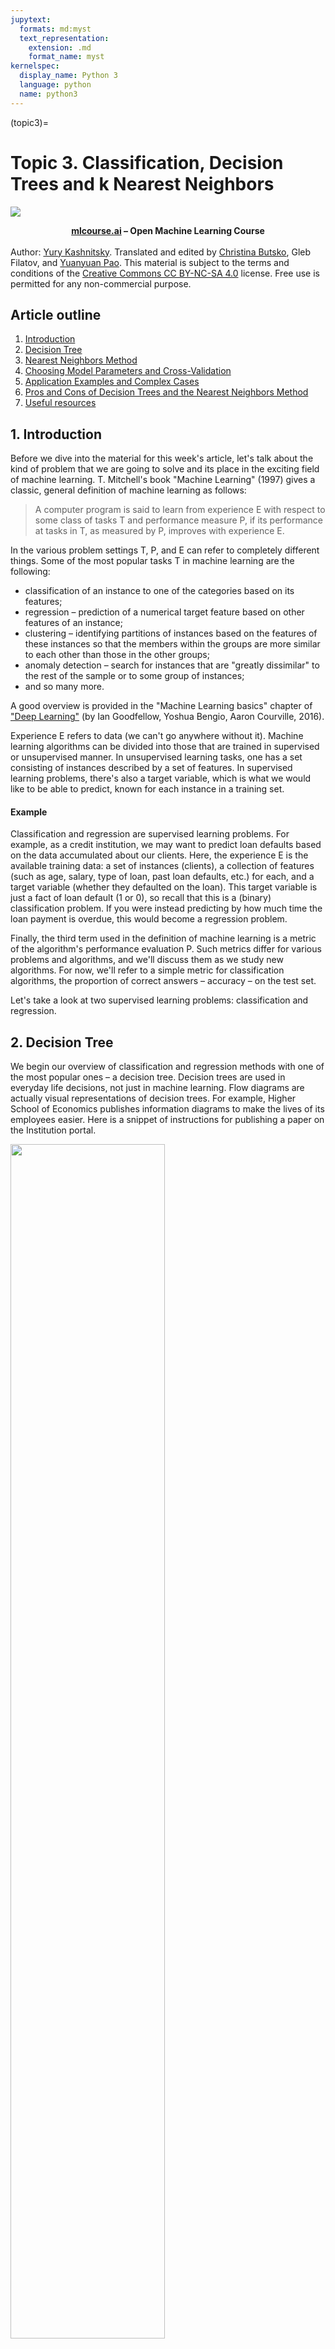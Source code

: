 ```yaml
---
jupytext:
  formats: md:myst
  text_representation:
    extension: .md
    format_name: myst
kernelspec:
  display_name: Python 3
  language: python
  name: python3
---
```


(topic3)=

# Topic 3. Classification, Decision Trees and k Nearest Neighbors


<img src="https://habrastorage.org/webt/ia/m9/zk/iam9zkyzqebnf_okxipihkgjwnw.jpeg" />
    
**<center>[mlcourse.ai](https://mlcourse.ai) – Open Machine Learning Course** </center><br>
Author: [Yury Kashnitsky](https://yorko.github.io). Translated and edited by [Christina Butsko](https://www.linkedin.com/in/christinabutsko/), Gleb Filatov, and [Yuanyuan Pao](https://www.linkedin.com/in/yuanyuanpao/). This material is subject to the terms and conditions of the [Creative Commons CC BY-NC-SA 4.0](https://creativecommons.org/licenses/by-nc-sa/4.0/) license. Free use is permitted for any non-commercial purpose.

## Article outline

1. [Introduction](#1.-Introduction)
2. [Decision Tree](#2.-Decision-Tree)
3. [Nearest Neighbors Method](#3.-Nearest-Neighbors-Method)
4. [Choosing Model Parameters and Cross-Validation](#4.-Choosing-Model-Parameters-and-Cross\-Validation)
5. [Application Examples and Complex Cases](#5.-Application-Examples-and-Complex-Cases)
6. [Pros and Cons of Decision Trees and the Nearest Neighbors Method](#6.-Pros-and-Cons-of-Decision-Trees-and-the-Nearest-Neighbors-Method)
7. [Useful resources](#8.-Useful-resources)

## 1. Introduction

Before we dive into the material for this week's article, let's talk about the kind of problem that we are going to solve and its place in the exciting field of machine learning. T. Mitchell's book "Machine Learning" (1997) gives a classic, general definition of machine learning as follows: 

> A computer program is said to learn from experience E with respect to some class of tasks T and performance measure P, if its performance at tasks in T, as measured by P, improves with experience E.

In the various problem settings T, P, and E can refer to completely different things. Some of the most popular tasks T in machine learning are the following:

- classification of an instance to one of the categories based on its features;
- regression – prediction of a numerical target feature based on other features of an instance;
- clustering – identifying partitions of instances based on the features of these instances so that the members within the groups are more similar to each other than those in the other groups;
- anomaly detection – search for instances that are "greatly dissimilar" to the rest of the sample or to some group of instances;
- and so many more.

A good overview is provided in the "Machine Learning basics" chapter of ["Deep Learning"](http://www.deeplearningbook.org) (by Ian Goodfellow, Yoshua Bengio, Aaron Courville, 2016).

Experience E  refers to data (we can't go anywhere without it). Machine learning algorithms can be divided into those that are trained in supervised or unsupervised manner. In unsupervised learning tasks, one has a set consisting of instances described by a set of features. In supervised learning problems, there's also a target variable, which is what we would like to be able to predict, known for each instance in a training set. 

#### Example
Classification and regression are supervised learning problems. For example, as a credit institution, we may want to predict loan defaults based on the data accumulated about our clients. Here, the experience E is the available training data: a set of instances (clients), a collection of features (such as age, salary, type of loan, past loan defaults, etc.) for each, and a target variable (whether they defaulted on the loan). This target variable is just a fact of loan default (1 or 0), so recall that this is a (binary) classification problem. If you were instead predicting by how much time the loan payment is overdue, this would become a regression problem.
 
Finally, the third term used in the definition of machine learning is a metric of the algorithm's performance evaluation P. Such metrics differ for various problems and algorithms, and we'll discuss them as we study new algorithms. For now, we'll refer to a simple metric for classification algorithms, the proportion of correct answers – accuracy – on the test set.
 
Let's take a look at two supervised learning problems: classification and regression.


## 2. Decision Tree 
We begin our overview of classification and regression methods with one of the most popular ones – a decision tree. Decision trees are used in everyday life decisions, not just in machine learning. Flow diagrams are actually visual representations of decision trees. For example, Higher School of Economics publishes information diagrams to make the lives of its employees easier. Here is a snippet of instructions for publishing a paper on the Institution portal.

<img align='center' src='../../_static/img/topic3_hse_instruction.png' width=70%><br>

In terms of machine learning, one can see it as a simple classifier that determines the appropriate form of publication (book, article, chapter of the book, preprint, publication in the "Higher School of Economics and the Media") based on the content (book, pamphlet, paper), type of journal, original publication type (scientific journal, proceedings), etc.
 
A decision tree is often a generalization of the experts' experience, a means of sharing knowledge of a particular process. For example, before the introduction of scalable machine learning algorithms, the credit scoring task in the banking sector was solved by experts. The decision to grant a loan was made on the basis of some intuitively (or empirically) derived rules that could be represented as a decision tree.

<img src="../../_static/img/credit_scoring_toy_tree_english.png" align='center'><br>

In our next case, we solve a binary classification problem (approve/deny a loan) based on the "Age", "Home-ownership", "Income", and "Education" features.
 
The decision tree as a machine learning algorithm is essentially the same thing as the diagram shown above; we incorporate a stream of logical rules of the form "feature $a$ value is less than $x$ and feature $b$ value is less than $y$ ... => Category 1" into a tree-like data structure. The advantage of this algorithm is that they are easily interpretable. For example, using the above scheme, the bank can explain to the client why they were denied for a loan: e.g the client does not own a house and her income is less than 5,000.

As we'll see later, many other models, although more accurate, do not have this property and can be regarded as more of a "black box" approach, where it is harder to interpret how the input data was transformed into the output. Due to this "understandability" and similarity to human decision-making (you can easily explain your model to your boss), decision trees have gained immense popularity. C4.5, a representative of this group of classification methods, is even the first in the list of 10 best data mining algorithms ("Top 10 Algorithms in Data Mining", Knowledge and Information Systems, 2008. [ResearchGate](https://www.researchgate.net/publication/29467751_Top_10_algorithms_in_data_mining)).

### How to Build a Decision Tree

Earlier, we saw that the decision to grant a loan is made based on age, assets, income, and other variables. But what variable to look at first? Let's discuss a simple example where all the variables are binary.
 
Recall the game of "20 Questions", which is often referenced when introducing decision trees. You've probably played this game -- one person thinks of a celebrity while the other tries to guess by asking only "Yes" or "No" questions. What question will the guesser ask first? Of course, they will ask the one that narrows down the number of the remaining options the most. Asking "Is it Angelina Jolie?" would, in the case of a negative response, leave all but one celebrity in the realm of possibility. In contrast, asking "Is the celebrity a woman?" would reduce the possibilities to roughly half. That is to say, the "gender" feature separates the celebrity dataset much better than other features like "Angelina Jolie", "Spanish", or "loves football." This reasoning corresponds to the concept of information gain based on entropy.

#### Entropy
Shannon's entropy is defined for a system with N possible states as follows:

$$\Large S = -\sum_{i=1}^{N}p_i \log_2{p_i},$$

where $p_i$ is the probability of finding the system in the $i$-th state. This is a very important concept used in physics, information theory, and other areas. Entropy can be described as the degree of chaos in the system. The higher the entropy, the less ordered the system and vice versa. This will help us formalize "effective data splitting", which we alluded to in the context of "20 Questions".

#### Toy Example
To illustrate how entropy can help us identify good features for building a decision tree, let's look at a toy example. We will predict the color of the ball based on its position.

<img align='center' src='../../_static/img/decision_tree3.png'><br>

There are 9 blue balls and 11 yellow balls. If we randomly pull out a ball, then it will be blue with probability $p_1=\frac{9}{20}$ and yellow with probability $p_2=\frac{11}{20}$, which gives us an entropy $S_0 = -\frac{9}{20}\log_2{\frac{9}{20}}-\frac{11}{20}\log_2{\frac{11}{20}} \approx 1$. This value by itself may not tell us much, but let's see how the value changes if we were to break the balls into two groups: with the position less than or equal to 12 and greater than 12.

<img align='center' src='../../_static/img/topic3_entropy_balls2.png'><br>


The left group has 13 balls, 8 blue and 5 yellow. The entropy of this group is $S_1 = -\frac{5}{13}\log_2{\frac{5}{13}}-\frac{8}{13}\log_2{\frac{8}{13}} \approx 0.96$. The right group has 7 balls, 1 blue and 6 yellow. The entropy of the right group is $S_2 = -\frac{1}{7}\log_2{\frac{1}{7}}-\frac{6}{7}\log_2{\frac{6}{7}} \approx 0.6$. As you can see, entropy has decreased in both groups, more so in the right group. Since entropy is, in fact, the degree of chaos (or uncertainty) in the system, the reduction in entropy is called information gain. Formally, the information gain (IG) for a split based on the variable $Q$ (in this example it's a variable "$x \leq 12$") is defined as

$$\Large IG(Q) = S_O - \sum_{i=1}^{q}\frac{N_i}{N}S_i,$$

where $q$ is the number of groups after the split, $N_i$ is number of objects from the sample in which variable $Q$ is equal to the $i$-th value. In our example, our split yielded two groups ($q = 2$), one with 13 elements ($N_1 = 13$), the other with 7 ($N_2 = 7$). Therefore, we can compute the information gain as

$$ \Large IG(x \leq 12) = S_0 - \frac{13}{20}S_1 - \frac{7}{20}S_2 \approx 0.16.$$

It turns out that dividing the balls into two groups by splitting on "coordinate is less than or equal to 12" gave us a more ordered system. Let's continue to divide them into groups until the balls in each group are all of the same color.

<img align='center' src='../../_static/img/topic3_credit_scoring_entropy.png'><br>

For the right group, we can easily see that we only need one extra partition using "coordinate less than or equal to 18". But, for the left group, we need three more. Note that the entropy of a group where all of the balls are the same color is equal to 0 ($\log_2{1} = 0$).

We have successfully constructed a decision tree that predicts ball color based on its position. This decision tree may not work well if we add any balls because it has perfectly fit to the training set (initial 20 balls). If we wanted to do well in that case, a tree with fewer "questions" or splits would be more accurate, even if it does not perfectly fit the training set. We will discuss the problem of overfitting later. 

### Tree-building Algorithm

We can make sure that the tree built in the previous example is optimal: it took only 5 "questions" (conditioned on the variable $x$) to perfectly fit a decision tree to the training set. Under other split conditions, the resulting tree would be deeper, i.e. take more "questions" to reach an answer.
 
At the heart of the popular algorithms for decision tree construction, such as ID3 or C4.5, lies the principle of greedy maximization of information gain: at each step, the algorithm chooses the variable that gives the greatest information gain upon splitting. Then the procedure is repeated recursively until the entropy is zero (or some small value to account for overfitting). Different algorithms use different heuristics for "early stopping" or "cut-off" to avoid constructing an overfitted tree. 

```{code-cell} ipython3
def build(L):
    create node t
    if the stopping criterion is True:
        assign a predictive model to t
    else:
        Find the best binary split L = L_left + L_right
        t.left = build(L_left)
        t.right = build(L_right)
    return t     
```

### Other Quality Criteria for Splits in Classification Problems

We discussed how entropy allows us to formalize partitions in a tree. But this is only one heuristic; there exists others:

- Gini uncertainty (Gini impurity): $G = 1 - \sum\limits_k (p_k)^2$. Maximizing this criterion can be interpreted as the maximization of the number of pairs of objects of the same class that are in the same subtree (not to be confused with the Gini index).
- Misclassification error:  $E = 1 - \max\limits_k p_k$

In practice, misclassification error is almost never used, and Gini uncertainty and information gain work similarly.
 
For binary classification, entropy and Gini uncertainty take the following form:

$ S = -p_+ \log_2{p_+} -p_- \log_2{p_-} = -p_+ \log_2{p_+} -(1 - p_{+}) \log_2{(1 - p_{+})};$

$ G = 1 - p_+^2 - p_-^2 = 1 - p_+^2 - (1 - p_+)^2 = 2p_+(1-p_+).$

where ($p_+$ is the probability of an object having a label +).

If we plot these two functions against the argument $p_+$, we will see that the entropy plot is very close to the plot of Gini uncertainty, doubled. Therefore, in practice, these two criteria are almost identical.


```{code-cell} ipython3
# we don't like warnings
# you can comment the following 2 lines if you'd like to
import warnings

warnings.filterwarnings("ignore")
import numpy as np
import pandas as pd
import seaborn as sns

sns.set()
from matplotlib import pyplot as plt

%config InlineBackend.figure_format = 'retina'
```


```{code-cell} ipython3
plt.figure(figsize=(6, 4))
xx = np.linspace(0, 1, 50)
plt.plot(xx, [2 * x * (1 - x) for x in xx], label="gini")
plt.plot(xx, [4 * x * (1 - x) for x in xx], label="2*gini")
plt.plot(xx, [-x * np.log2(x) - (1 - x) * np.log2(1 - x) for x in xx], label="entropy")
plt.plot(xx, [1 - max(x, 1 - x) for x in xx], label="missclass")
plt.plot(xx, [2 - 2 * max(x, 1 - x) for x in xx], label="2*missclass")
plt.xlabel("p+")
plt.ylabel("criterion")
plt.title("Criteria of quality as a function of p+ (binary classification)")
plt.legend();
```

#### Example
Let's consider fitting a decision tree to some synthetic data. We will generate samples from two classes, both normal distributions but with different means.


```{code-cell} ipython3
# first class
np.random.seed(17)
train_data = np.random.normal(size=(100, 2))
train_labels = np.zeros(100)

# adding second class
train_data = np.r_[train_data, np.random.normal(size=(100, 2), loc=2)]
train_labels = np.r_[train_labels, np.ones(100)]
```

Let's plot the data. Informally, the classification problem in this case is to build some "good" boundary separating the two classes (the red dots from the yellow). Machine learning for this case boils down to choosing a good separating border. A straight line will be too simple while some complex curve snaking by each red dot will be too complex and will lead us to making mistakes on new samples. Intuitively, some smooth boundary, or at least a straight line or a hyperplane, would work well on new data.


```{code-cell} ipython3
plt.figure(figsize=(10, 8))
plt.scatter(
    train_data[:, 0],
    train_data[:, 1],
    c=train_labels,
    s=100,
    cmap="autumn",
    edgecolors="black",
    linewidth=1.5,
)
plt.plot(range(-2, 5), range(4, -3, -1));
```

Let's try to separate these two classes by training an `Sklearn` decision tree. We will use `max_depth` parameter that limits the depth of the tree. Let's visualize the resulting separating boundary.


```{code-cell} ipython3
from sklearn.tree import DecisionTreeClassifier


# Let’s write an auxiliary function that will return grid for further visualization.
def get_grid(data):
    x_min, x_max = data[:, 0].min() - 1, data[:, 0].max() + 1
    y_min, y_max = data[:, 1].min() - 1, data[:, 1].max() + 1
    return np.meshgrid(np.arange(x_min, x_max, 0.01), np.arange(y_min, y_max, 0.01))


clf_tree = DecisionTreeClassifier(criterion="entropy", max_depth=3, random_state=17)

# training the tree
clf_tree.fit(train_data, train_labels)

# some code to depict separating surface
xx, yy = get_grid(train_data)
predicted = clf_tree.predict(np.c_[xx.ravel(), yy.ravel()]).reshape(xx.shape)
plt.pcolormesh(xx, yy, predicted, cmap="autumn")
plt.scatter(
    train_data[:, 0],
    train_data[:, 1],
    c=train_labels,
    s=100,
    cmap="autumn",
    edgecolors="black",
    linewidth=1.5,
);
```

And how does the tree itself look? We see that the tree "cuts" the space into 8 rectangles, i.e. the tree has 8 leaves. Within each rectangle, the tree will make the prediction according to the majority label of the objects inside it.


```{code-cell} ipython3
import pydotplus  # pip install pydotplus
from sklearn.tree import export_graphviz


def tree_graph_to_png(tree, feature_names, png_file_to_save):
    tree_str = export_graphviz(
        tree, feature_names=feature_names, filled=True, out_file=None
    )
    graph = pydotplus.graph_from_dot_data(tree_str)
    graph.write_png(png_file_to_save)
```


```{code-cell} ipython3
tree_graph_to_png(
    tree=clf_tree,
    feature_names=["x1", "x2"],
    png_file_to_save="topic3_decision_tree1.png",
)
```

<img src='../../_static/img/topic3_decision_tree1.png'>

#### How can we "read" such a tree?
 
In the beginning, there were 200 samples (instances), 100 of each class. The entropy of the initial state was maximal, $S=1$. Then, the first partition of the samples into 2 groups was made by comparing the value of $x_2$ with $1.211$ (find this part of the border in the picture above). With that, the entropy of both left and right groups decreased. The process continues up to depth 3. In this visualization, the more samples of the first class, the darker the orange color of the vertex; the more samples of the second class, the darker the blue. At the beginning, the number of samples from two classes is equal, so the root node of the tree is white.

### How a Decision Tree Works with Numerical Features

Suppose we have a numeric feature "Age" that has a lot of unique values. A decision tree will look for the best (according to some criterion of information gain) split by checking binary attributes such as "Age <17", "Age < 22.87", and so on. But what if the age range is large? Or what if another quantitative variable, "salary", can also be "cut" in many ways? There will be too many binary attributes to select from at each step during tree construction. To resolve this problem, heuristics are usually used to limit the number of thresholds to which we compare the quantitative variable.
 
Let's consider an example. Suppose we have the following dataset:


```{code-cell} ipython3
data = pd.DataFrame(
    {
        "Age": [17, 64, 18, 20, 38, 49, 55, 25, 29, 31, 33],
        "Loan Default": [1, 0, 1, 0, 1, 0, 0, 1, 1, 0, 1],
    }
)
data
```

Let's sort it by age in ascending order.


```{code-cell} ipython3
data.sort_values("Age")
```


```{code-cell} ipython3
age_tree = DecisionTreeClassifier(random_state=17)
age_tree.fit(data["Age"].values.reshape(-1, 1), data["Loan Default"].values)

tree_graph_to_png(
    age_tree,
    feature_names=["Age"],
    png_file_to_save="topic3_decision_tree2.png",
)
```

<img src='../../_static/img/topic3_decision_tree2.png' width=30%>

We see that the tree used the following 5 values to evaluate by age: 43.5, 19, 22.5, 30, and 32 years. If you look closely, these are exactly the mean values between the ages at which the target class "switches" from 1 to 0 or 0 to 1. To illustrate further, 43.5 is the average of 38 and 49 years; a 38-year-old customer failed to return the loan whereas the 49-year-old did. The tree looks for the values at which the target class switches its value as a threshold for "cutting" a quantitative variable.
 
Given this information, why do you think it makes no sense here to consider a feature like "Age <17.5"?

Let's consider a more complex example by adding the "Salary" variable (in the thousands of dollars per year).


```{code-cell} ipython3
data2 = pd.DataFrame(
    {
        "Age": [17, 64, 18, 20, 38, 49, 55, 25, 29, 31, 33],
        "Salary": [25, 80, 22, 36, 37, 59, 74, 70, 33, 102, 88],
        "Loan Default": [1, 0, 1, 0, 1, 0, 0, 1, 1, 0, 1],
    }
)
data2
```


If we sort by age, the target class ( "loan default") switches (from 1 to 0 or vice versa) 5 times. And if we sort by salary, it switches 7 times. How will the tree choose features now? Let's see.



```{code-cell} ipython3
data2.sort_values("Age")
```


```{code-cell} ipython3
age_sal_tree = DecisionTreeClassifier(random_state=17)
age_sal_tree.fit(data2[["Age", "Salary"]].values, data2["Loan Default"].values);
```


```{code-cell} ipython3
tree_graph_to_png(
    tree=age_sal_tree,
    feature_names=["Age", "Salary"],
    png_file_to_save="topic3_decision_tree3.png",
)
```

<img src='../../_static/img/topic3_decision_tree3.png' width=30%>

We see that the tree partitioned by both salary and age. Moreover, the thresholds for feature comparisons are 43.5 and 22.5 years of age and 95k and 30.5k per year. Again, we see that 95 is the average between 88 and 102; the individual with a salary of 88k proved to be "bad" while the one with 102k was "good". The same goes for 30.5k. That is, only a few values for comparisons by age and salary were searched. Why did the tree choose these features? Because they gave better partitioning (according to Gini uncertainty). 

**Conclusion**: the simplest heuristics for handling numeric features in a decision tree is to sort its values in ascending order and check only those thresholds where the value of the target variable changes.

Furthermore, when there are a lot of numeric features in a dataset, each with a lot of unique values, only the top-N of the thresholds described above are selected, i.e. only use the top-N that give maximum gain. The process is to construct a tree of depth 1, compute the entropy (or Gini uncertainty), and select the best thresholds for comparison.

To illustrate, if we split by "Salary $\leq$ 34.5", the left subgroup will have an entropy of 0 (all clients are "bad"), and the right one will have an entropy of 0.954 (3 "bad" and 5 "good", you can check this yourself as it will be part of the assignment). The information gain is roughly 0.3.
If we split by "Salary $\leq$ 95", the left subgroup will have the entropy of 0.97 (6 "bad" and 4 "good"), and the right one will have the entropy of 0 (a group containing only one object). The information gain is about 0.11.
If we calculate information gain for each partition in that manner, we can select the thresholds for comparison of each numeric feature before the construction of a large tree (using all features).

More examples of numeric feature discretization can be found in posts like ["A Simple Guide to Entropy-Based Discretization"](http://kevinmeurer.com/a-simple-guide-to-entropy-based-discretization/) or ["Discretizing a continuous variable using Entropy"](http://clear-lines.com/blog/post/Discretizing-a-continuous-variable-using-Entropy.aspx). One of the most prominent scientific papers on this subject is "On the handling of continuous-valued attributes in decision tree generation" (UM Fayyad. KB Irani, "Machine Learning", 1992).

### Crucial Tree Parameters

Technically, you can build a decision tree until each leaf has exactly one instance, but this is not common in practice when building a single tree because it will be *overfitted*, or too tuned to the training set, and will not predict labels for new data well. At the bottom of the tree, at some great depth, there will be partitions on less important features (e.g. whether a client came from Leeds or New York). We can exaggerate this story further and find that all four clients who came to the bank for a loan in green trousers did not return the loan. Even if that were true in training, we do not want our classification model to generate such specific rules.
 
There are two exceptions where the trees are built to the maximum depth:
- Random Forest (a group of trees) averages the responses from individual trees that are built to the maximum depth (we will talk later on why you should do this)
- *Pruning* trees. In this approach, the tree is first constructed to the maximum depth. Then, from the bottom up, some nodes of the tree are removed by comparing the quality of the tree with and without that partition (comparison is performed using *cross-validation*, more on this below).

The picture below is an example of a dividing border built in an overfitted tree. 


<img align='center' src='https://habrastorage.org/files/f9f/3b5/133/f9f3b5133bae460ba96ab7e546155b1d.png'><br>

The most common ways to deal with overfitting in decision trees are as follows:
- artificial limitation of the depth or a minimum number of samples in the leaves: the construction of a tree just stops at some point;
- pruning the tree.

### Class DecisionTreeClassifier in Scikit-learn
The main parameters of the [`sklearn.tree.DecisionTreeClassifier`](http://scikit-learn.org/stable/modules/generated/sklearn.tree.DecisionTreeClassifier.html) class are:

- `max_depth` – the maximum depth of the tree;
- `max_features` - the maximum number of features with which to search for the best partition (this is necessary with a large number of features because it would be "expensive" to search for partitions for *all* features);
- `min_samples_leaf` – the minimum number of samples in a leaf. This parameter prevents creating trees where any leaf would have only a few members.

The parameters of the tree need to be set depending on input data, and it is usually done by means of *cross-validation*, more on this below.

### Decision Tree in a Regression Problem

When predicting a numeric variable, the idea of a tree construction remains the same, but the quality criteria changes: 

- Variance: 

$$\Large D = \frac{1}{\ell} \sum\limits_{i =1}^{\ell} (y_i - \frac{1}{\ell} \sum\limits_{j=1}^{\ell} y_j)^2, $$

where $\ell$ is the number of samples in a leaf, $y_i$ is the value of the target variable. Simply put, by minimizing the variance, we look for features that divide the training set in such a way that the values of the target feature in each leaf are roughly equal.

#### Example
Let's generate some data distributed by the function $f(x) = e^{-x ^ 2} + 1.5 * e^{-(x - 2) ^ 2}$ with some noise. Then we will train a tree with this data and predictions that the tree makes.


```{code-cell} ipython3
n_train = 150
n_test = 1000
noise = 0.1


def f(x):
    x = x.ravel()
    return np.exp(-(x ** 2)) + 1.5 * np.exp(-((x - 2) ** 2))


def generate(n_samples, noise):
    X = np.random.rand(n_samples) * 10 - 5
    X = np.sort(X).ravel()
    y = (
        np.exp(-(X ** 2))
        + 1.5 * np.exp(-((X - 2) ** 2))
        + np.random.normal(0.0, noise, n_samples)
    )
    X = X.reshape((n_samples, 1))
    return X, y


X_train, y_train = generate(n_samples=n_train, noise=noise)
X_test, y_test = generate(n_samples=n_test, noise=noise)

from sklearn.tree import DecisionTreeRegressor

reg_tree = DecisionTreeRegressor(max_depth=5, random_state=17)

reg_tree.fit(X_train, y_train)
reg_tree_pred = reg_tree.predict(X_test)

plt.figure(figsize=(10, 6))
plt.plot(X_test, f(X_test), "b")
plt.scatter(X_train, y_train, c="b", s=20)
plt.plot(X_test, reg_tree_pred, "g", lw=2)
plt.xlim([-5, 5])
plt.title(
    "Decision tree regressor, MSE = %.2f"
    % (np.sum((y_test - reg_tree_pred) ** 2) / n_test)
)
plt.show()
```

We see that the decision tree approximates the data with a piecewise constant function.

## 3. Nearest Neighbors Method

*The nearest neighbors method* (k-Nearest Neighbors, or k-NN) is another very popular classification method that is also sometimes used in regression problems. This, like decision trees, is one of the most comprehensible approaches to classification. The underlying intuition is that you look like your neighbors. More formally, the method follows the compactness hypothesis: if the distance between the examples is measured well enough, then similar examples are much more likely to belong to the same class.

According to the nearest neighbors method, the green ball would be classified as "blue" rather than "red".

<img src='../../_static/img/kNN.png' align='center'><br>
For another example, if you do not know how to tag a Bluetooth-headset on an online listing, you can find 5 similar headsets, and, if 4 of them are tagged as "accessories" and only 1 as "Technology", then you will also  label it under "accessories".
 
To classify each sample from the test set, one needs to perform the following operations in order:
1. Calculate the distance to each of the samples in the training set.
2. Select $k$ samples from the training set with the minimal distance to them.
3. The class of the test sample will be the most frequent class among those $k$ nearest neighbors.

The method adapts quite easily for the regression problem: on step 3, it returns not the class, but the number – a mean (or median) of the target variable among neighbors.
 
A notable feature of this approach is its laziness – calculations are only done during the prediction phase, when a test sample needs to be classified. No model is constructed from the training examples beforehand. In contrast, recall that for decision trees in the first half of this article the tree is constructed based on the training set, and the classification of test cases occurs relatively quickly by traversing through the tree.
 
Nearest neighbors is a well-studied approach. There exist many important theorems claiming that, on "endless" datasets, it is the optimal method of classification. The authors of the classic book "The Elements of Statistical Learning" consider k-NN to be a theoretically ideal algorithm which usage is only limited by computation power and the [curse of dimensionality](https://en.wikipedia.org/wiki/Curse_of_dimensionality). 
### Nearest Neighbors Method in Real Applications
- k-NN can serve as a good starting point (baseline) in some cases;
- In Kaggle competitions, k-NN is often used for the construction of meta-features (i.e. k-NN predictions as input to other models) or for stacking/blending;
- The nearest neighbors method extends to other tasks like recommendation systems. The initial decision could be a recommendation of a product (or service) that is popular among the *closest neighbors* of the person for whom we want to make a recommendation;
- In practice, on large datasets, approximate methods of search are often used for nearest neighbors. There is a number of open source libraries that implement such algorithms; check out Spotify's library [Annoy](https://github.com/spotify/annoy).

The quality of classification/regression with k-NN depends on several parameters:

- The number of neighbors $k$.
- The distance measure between samples (common ones include Hamming, Euclidean, cosine, and Minkowski distances). Note that most of these metrics require data to be scaled. Simply speaking, we do not want the "salary" feature, which is on the order of thousands, to affect the distance more than "age", which is generally less than 100. 
- Weights of neighbors (each neighbor may contribute different weights; for example, the further the sample, the lower the weight).

### Class `KNeighborsClassifier` in Scikit-learn
The main parameters of the class `sklearn.neighbors.KNeighborsClassifier` are:
- weights: `uniform` (all weights are equal), `distance` (the weight is inversely proportional to the distance from the test sample), or any other user-defined function;
- algorithm (optional): `brute`, `ball_tree `, `KD_tree`, or `auto`. In the first case, the nearest neighbors for each test case are computed by a grid search over the training set. In the second and third cases, the distances between the examples are stored in a tree to accelerate finding nearest neighbors. If you set this parameter to `auto`, the right way to find the neighbors will be automatically chosen based on the training set.
- leaf_size (optional): threshold for switching to grid search if the algorithm for finding neighbors is BallTree or KDTree;
- metric: `minkowski`, `manhattan `, `euclidean`, `chebyshev`, or other.

## 4. Choosing Model Parameters and Cross-Validation 

The main task of learning algorithms is to be able to *generalize* to unseen data. Since we cannot immediately check the model performance on new, incoming data (because we do not know the true values of the target variable yet), it is necessary to sacrifice a small portion of the data to check the quality of the model on it.


This is often done in one of two ways:
- setting aside a part of the dataset (*held-out/hold-out set*). Thus we reserve a fraction of the training set (typically from 20% to 40%), train the model on the remaining data (60-80% of the original set), and compute performance metrics for the model (e.g accuracy) on the hold-out set.
- *cross-validation*. The most frequent case here is *k-fold cross-validation*.

<img align='center' src='../../_static/img/cross_validation.png'><br>

In k-fold cross-validation, the model is trained $K$ times on different ($K-1$) subsets of the original dataset (in white) and checked on the remaining subset (each time a different one, shown above in orange).
We obtain $K$ model quality assessments that are usually averaged to give an overall average quality of classification/regression.

Cross-validation provides a better assessment of the model quality on new data compared to the hold-out set approach. However, cross-validation is computationally expensive when you have a lot of data.
 
Cross-validation is a very important technique in machine learning and can also be applied in statistics and econometrics. It helps with hyperparameter tuning, model comparison, feature evaluation, etc. More details can be found [here](https://sebastianraschka.com/blog/2016/model-evaluation-selection-part1.html) (blog post by Sebastian Raschka) or in any classic textbook on machine (statistical) learning.

## 5. Application Examples and Complex Cases

### Decision trees and nearest neighbors method in a customer churn prediction task 

Let's read data into a `DataFrame` and preprocess it. Store *State* in a separate `Series` object for now and remove it from the dataframe. We will
 train the first model without the *State* feature, and then we will see if it helps. 


```{code-cell} ipython3
# for Jupyter-book, we copy data from GitHub, locally, to save Internet traffic,
# you can specify the data/ folder from the root of your cloned 
# https://github.com/Yorko/mlcourse.ai repo, to save Internet traffic
DATA_PATH = "https://raw.githubusercontent.com/Yorko/mlcourse.ai/master/data/"
```


```{code-cell} ipython3
df = pd.read_csv(DATA_PATH + "telecom_churn.csv")

df["International plan"] = pd.factorize(df["International plan"])[0]
df["Voice mail plan"] = pd.factorize(df["Voice mail plan"])[0]
df["Churn"] = df["Churn"].astype("int")
states = df["State"]
y = df["Churn"]
df.drop(["State", "Churn"], axis=1, inplace=True)
```


```{code-cell} ipython3
df.head()
```

Let's allocate 70% of the set for training (`X_train`, `y_train`) and 30% for the hold-out set (`X_holdout`, `y_holdout`). The hold-out set will not be involved in tuning the parameters of the models. We'll use it at the end, after tuning, to assess the quality of the resulting model. Let's train 2 models: decision tree and k-NN. We do not know what parameters are good, so we will assume some random ones: a tree depth of 5 and the number of nearest neighbors equal 10.


```{code-cell} ipython3
from sklearn.model_selection import StratifiedKFold, train_test_split
from sklearn.neighbors import KNeighborsClassifier
from sklearn.preprocessing import StandardScaler

X_train, X_holdout, y_train, y_holdout = train_test_split(
    df.values, y, test_size=0.3, random_state=17
)

tree = DecisionTreeClassifier(max_depth=5, random_state=17)
knn = KNeighborsClassifier(n_neighbors=10)

tree.fit(X_train, y_train)

# for kNN, we need to scale features
scaler = StandardScaler()
X_train_scaled = scaler.fit_transform(X_train)
X_holdout_scaled = scaler.transform(X_holdout)
knn.fit(X_train_scaled, y_train);
```

Let's assess prediction quality on our hold-out set with a simple metric, the proportion of correct answers (accuracy). The decision tree did better: the percentage of correct answers is about 94% (decision tree) versus 88% (k-NN). Note that this performance is achieved by using random parameters.


```{code-cell} ipython3
from sklearn.metrics import accuracy_score

tree_pred = tree.predict(X_holdout)
accuracy_score(y_holdout, tree_pred)  # 0.94
```


```{code-cell} ipython3
knn_pred = knn.predict(X_holdout_scaled)
accuracy_score(y_holdout, knn_pred)  # 0.89
```

Now, let's identify the parameters for the tree using cross-validation. We'll tune the maximum depth and the maximum number of features used at each split. Here is the essence of how the GridSearchCV works: for each unique pair of values of `max_depth` and `max_features`, compute model performance with 5-fold cross-validation, and then select the best combination of parameters.


```{code-cell} ipython3
from sklearn.model_selection import GridSearchCV, cross_val_score

tree_params = {"max_depth": range(1, 11), "max_features": range(4, 19)}

tree_grid = GridSearchCV(tree, tree_params, cv=5, n_jobs=-1, verbose=True)

tree_grid.fit(X_train, y_train)
```

Let's list the best parameters and the corresponding mean accuracy from cross-validation.


```{code-cell} ipython3
tree_grid.best_params_  # {'max_depth': 6, 'max_features': 17}
```


```{code-cell} ipython3
tree_grid.best_score_  # 0.94256322331761677
```


```{code-cell} ipython3
accuracy_score(y_holdout, tree_grid.predict(X_holdout))  # 0.946
```

Let's draw the resulting tree. Due to the fact that it is not entirely a toy example (its maximum depth is 6), the picture is not that small, but you can "walk" over the tree if you click on the picture.


```{code-cell} ipython3
tree_graph_to_png(
    tree=tree_grid.best_estimator_,
    feature_names=df.columns,
    png_file_to_save="topic3_decision_tree4.png",
)
```

<img src='../../_static/img/topic3_decision_tree4.png'>

Now, let's tune the number of neighbors $k$ for k-NN:


```{code-cell} ipython3
from sklearn.pipeline import Pipeline

knn_pipe = Pipeline(
    [("scaler", StandardScaler()), ("knn", KNeighborsClassifier(n_jobs=-1))]
)

knn_params = {"knn__n_neighbors": range(1, 10)}

knn_grid = GridSearchCV(knn_pipe, knn_params, cv=5, n_jobs=-1, verbose=True)

knn_grid.fit(X_train, y_train)

knn_grid.best_params_, knn_grid.best_score_
```


```{code-cell} ipython3
accuracy_score(y_holdout, knn_grid.predict(X_holdout))  # 0.89
```

Here, the tree proved to be better than the nearest neighbors algorithm: 94.2%/94.6% accuracy for cross-validation and hold-out respectively. Decision trees perform very well, and even random forest (let's think of it for now as a bunch of trees that work better together) in this example cannot achieve much better performance (95.1%/95.3%) despite being trained for much longer. 


```{code-cell} ipython3
from sklearn.ensemble import RandomForestClassifier

forest = RandomForestClassifier(n_estimators=100, n_jobs=-1, random_state=17)
print(np.mean(cross_val_score(forest, X_train, y_train, cv=5)))  # 0.949
```


```{code-cell} ipython3
forest_params = {"max_depth": range(6, 12), "max_features": range(4, 19)}

forest_grid = GridSearchCV(forest, forest_params, cv=5, n_jobs=-1, verbose=True)

forest_grid.fit(X_train, y_train)

forest_grid.best_params_, forest_grid.best_score_  # ({'max_depth': 9, 'max_features': 6}, 0.951)
```


```{code-cell} ipython3
accuracy_score(y_holdout, forest_grid.predict(X_holdout))  # 0.953
```

### Complex Case for Decision Trees

To continue the discussion of the pros and cons of the methods in question, let's consider a simple classification task, where a tree would perform well but does it in an "overly complicated" manner. Let's create a set of points on a plane (2 features), each point will be one of two classes (+1 for red, or -1 for yellow). If you look at it as a classification problem, it seems very simple: the classes are separated by a line. 


```{code-cell} ipython3
def form_linearly_separable_data(n=500, x1_min=0, x1_max=30, x2_min=0, x2_max=30):
    data, target = [], []
    for i in range(n):
        x1 = np.random.randint(x1_min, x1_max)
        x2 = np.random.randint(x2_min, x2_max)
        if np.abs(x1 - x2) > 0.5:
            data.append([x1, x2])
            target.append(np.sign(x1 - x2))
    return np.array(data), np.array(target)


X, y = form_linearly_separable_data()

plt.scatter(X[:, 0], X[:, 1], c=y, cmap="autumn", edgecolors="black");
```

However, the border that the decision tree builds is too complicated; plus the tree itself is very deep. Also, imagine how badly the tree will generalize to the space beyond the $30 \times 30$ squares that frame the training set.


```{code-cell} ipython3
tree = DecisionTreeClassifier(random_state=17).fit(X, y)

xx, yy = get_grid(X)
predicted = tree.predict(np.c_[xx.ravel(), yy.ravel()]).reshape(xx.shape)
plt.pcolormesh(xx, yy, predicted, cmap="autumn")
plt.scatter(
    X[:, 0], X[:, 1], c=y, s=100, cmap="autumn", edgecolors="black", linewidth=1.5
)
plt.title("Easy task. Decision tree compexifies everything");
```

We got this overly complex construction, although the solution is just a straight line $x_1 = x_2$.


```{code-cell} ipython3
tree_graph_to_png(
    tree=tree,
    feature_names=["x1", "x2"],
    png_file_to_save="topic3_decision_tree5.png",
)
```

<img src='../../_static/img/topic3_decision_tree5.png'>

The method of one nearest neighbor does better than the tree but is still not as good as a linear classifier (our next topic).


```{code-cell} ipython3
knn = KNeighborsClassifier(n_neighbors=1).fit(X, y)

xx, yy = get_grid(X)
predicted = knn.predict(np.c_[xx.ravel(), yy.ravel()]).reshape(xx.shape)
plt.pcolormesh(xx, yy, predicted, cmap="autumn")
plt.scatter(
    X[:, 0], X[:, 1], c=y, s=100, cmap="autumn", edgecolors="black", linewidth=1.5
)
plt.title("Easy task, kNN. Not bad");
```

###  Decision Trees and k-NN in a Task of MNIST Handwritten Digits Recognition

Now let's have a look at how these 2 algorithms perform on a real-world task. We will use the `sklearn` built-in dataset on handwritten digits. This task is an example where k-NN works surprisingly well.
 
Pictures here are 8x8 matrices (intensity of white color for each pixel). Then each such matrix is ​​"unfolded" into a vector of length 64, and we obtain a feature description of an object.
 
Let's draw some handwritten digits. We see that they are distinguishable.


```{code-cell} ipython3
from sklearn.datasets import load_digits

data = load_digits()
X, y = data.data, data.target

X[0, :].reshape([8, 8])
```


```{code-cell} ipython3
f, axes = plt.subplots(1, 4, sharey=True, figsize=(16, 6))
for i in range(4):
    axes[i].imshow(X[i, :].reshape([8, 8]), cmap="Greys");
```

Next, let's do the same experiment as in the previous task, but, this time, let's change the ranges for tunable parameters.

Let’s select 70% of the dataset for training (`X_train`, `y_train`) and 30% for holdout (`X_holdout`, `y_holdout`). The holdout set will not participate in model parameters tuning; we will use it at the end to check the quality of the resulting model.


```{code-cell} ipython3
X_train, X_holdout, y_train, y_holdout = train_test_split(
    X, y, test_size=0.3, random_state=17
)
```

Let’s train a decision tree and k-NN with our random parameters.


```{code-cell} ipython3
tree = DecisionTreeClassifier(max_depth=5, random_state=17)
knn_pipe = Pipeline(
    [("scaler", StandardScaler()), ("knn", KNeighborsClassifier(n_neighbors=10))]
)

tree.fit(X_train, y_train)
knn_pipe.fit(X_train, y_train);
```

Now let’s make predictions on our holdout set. We can see that k-NN did much better, but note that this is with random parameters.  


```{code-cell} ipython3
tree_pred = tree.predict(X_holdout)
knn_pred = knn_pipe.predict(X_holdout)
accuracy_score(y_holdout, knn_pred), accuracy_score(
    y_holdout, tree_pred
)  # (0.976, 0.666)
```

Now let’s tune our model parameters using cross-validation as before, but now we’ll take into account that we have more features than in the previous task: 64. 


```{code-cell} ipython3
tree_params = {
    "max_depth": [1, 2, 3, 5, 10, 20, 25, 30, 40, 50, 64],
    "max_features": [1, 2, 3, 5, 10, 20, 30, 50, 64],
}

tree_grid = GridSearchCV(tree, tree_params, cv=5, n_jobs=-1, verbose=True)

tree_grid.fit(X_train, y_train)
```


Let's see the best parameters combination and the corresponding accuracy from cross-validation:




```{code-cell} ipython3
tree_grid.best_params_, tree_grid.best_score_  # ({'max_depth': 20, 'max_features': 64}, 0.844)
```

That has already passed 66% but not quite 97%. kNN works better on this dataset. In the case of one nearest neighbour, we were able to reach 99% guesses on cross-validation.  


```{code-cell} ipython3
np.mean(
    cross_val_score(KNeighborsClassifier(n_neighbors=1), X_train, y_train, cv=5)
)  # 0.987
```

Let’s train a random forest on the same dataset, it works better than kNN on the majority of datasets. But here we have an exception. 


```{code-cell} ipython3
np.mean(
    cross_val_score(RandomForestClassifier(random_state=17), X_train, y_train, cv=5)
)  # 0.935
```

You would be right to point out that we have not tuned any `RandomForestClassifier` parameters here. Even with tuning, the training accuracy doesn’t reach 98% as it did with one nearest neighbour.  

Results
*(Legend: CV and Holdout are average shares of the correct answers on cross-model validation and hold-out sample. DT stands for a decision tree, k-NN stands for k-nearest neighbors, RF stands for random forest).*

|   algo\eval      |   CV  | Holdout |  
|---------|-------|---------|
| **DT**  | 0.844 |  0.838  |  
| **kNN** | 0.987 |  0.983  |
| **RF**  | 0.935 |  0.941  | 

The **conclusion** of this experiment (and general advice): first check simple models on your data: decision tree and nearest neighbors (next time we will also add logistic regression to this list). It might be the case that these methods already work well enough.

### Complex Case for the Nearest Neighbors Method
Let's consider another simple example. In the classification problem, one of the features will just be proportional to the vector of responses, but this won't help for the nearest neighbors method.



```{code-cell} ipython3
def form_noisy_data(n_obj=1000, n_feat=100, random_seed=17):
    np.seed = random_seed
    y = np.random.choice([-1, 1], size=n_obj)

    # first feature is proportional to target
    x1 = 0.3 * y

    # other features are noise

    x_other = np.random.random(size=[n_obj, n_feat - 1])

    return np.hstack([x1.reshape([n_obj, 1]), x_other]), y


X, y = form_noisy_data()
```

As always, we will look at the accuracy for cross-validation and the hold-out set. Let's construct curves reflecting the dependence of these quantities on the `n_neighbors` parameter in the method of nearest neighbors. These curves are called validation curves.

One can see that k-NN with the Euclidean distance does not work well on the problem, even when you vary the number of nearest neighbors over a wide range. In contrast, the decision tree easily "detects" hidden dependencies in the data despite a restriction on the maximum depth.


```{code-cell} ipython3
X_train, X_holdout, y_train, y_holdout = train_test_split(
    X, y, test_size=0.3, random_state=17
)

from sklearn.model_selection import cross_val_score

cv_scores, holdout_scores = [], []
n_neighb = [1, 2, 3, 5] + list(range(50, 550, 50))

for k in n_neighb:

    knn_pipe = Pipeline(
        [("scaler", StandardScaler()), ("knn", KNeighborsClassifier(n_neighbors=k))]
    )
    cv_scores.append(np.mean(cross_val_score(knn_pipe, X_train, y_train, cv=5)))
    knn_pipe.fit(X_train, y_train)
    holdout_scores.append(accuracy_score(y_holdout, knn_pipe.predict(X_holdout)))

plt.plot(n_neighb, cv_scores, label="CV")
plt.plot(n_neighb, holdout_scores, label="holdout")
plt.title("Easy task. kNN fails")
plt.legend();
```


```{code-cell} ipython3
tree = DecisionTreeClassifier(random_state=17, max_depth=1)
tree_cv_score = np.mean(cross_val_score(tree, X_train, y_train, cv=5))
tree.fit(X_train, y_train)
tree_holdout_score = accuracy_score(y_holdout, tree.predict(X_holdout))
print("Decision tree. CV: {}, holdout: {}".format(tree_cv_score, tree_holdout_score))
```

In the second example, the tree solved the problem perfectly while k-NN experienced difficulties. However, more likely, this a disadvantage of using Euclidian distance here. It did not allow us to reveal that one feature was much better than the others. 

## 6. Pros and Cons of Decision Trees and the Nearest Neighbors Method

### Decision trees

Pros:
- Generation of clear human-understandable classification rules, e.g. "if age <25 and is interested in motorcycles, deny the loan". This property is called interpretability of the model.
- Decision trees can be easily visualized, i.e. both the model itself (the tree) and prediction for a certain test object (a path in the tree) can "be interpreted".
- Fast training and forecasting.
- Small number of model parameters.
- Supports both numerical and categorical features.

Cons:
 
- The trees are very sensitive to the noise in input data; the whole model could change if the training set is slightly modified (e.g. remove a feature, add some objects). This impairs the interpretability of the model.
- Separating border built by a decision tree has its limitations – it consists of hyperplanes perpendicular to one of the coordinate axes, which is inferior in quality to some other methods, in practice.
- We need to avoid overfitting by pruning, setting a minimum number of samples in each leaf, or defining a maximum depth for the tree. Note that overfitting is an issue for all machine learning methods.
- Instability. Small changes to the data can significantly change the decision tree. This problem is tackled with decision tree ensembles (discussed next time).
- The optimal decision tree search problem is NP-complete. Some heuristics are used in practice such as greedy search for a feature with maximum information gain, but it does not guarantee finding the globally optimal tree.
- Difficulties to support missing values in the data. Friedman estimated that it took about 50% of the code to support gaps in data in CART (an improved version of this algorithm is implemented in `sklearn`).
- The model can only interpolate but not extrapolate (the same is true for random forests and tree boosting). That is, a decision tree makes constant prediction for the objects that lie beyond the bounding box set by the training set in the feature space. In our example with the yellow and blue balls, it would mean that the model gives the same predictions for all balls with positions >19 or <0.

### The nearest neighbors method

Pros:
- Simple implementation;
- Well studied;
- Typically, the method is a good first solution not only for classification or regression, but also recommendations;
- It can be adapted to a certain problem by choosing the right metrics or kernel (in a nutshell, the kernel may set the similarity operation for complex objects such as graphs while keeping the k-NN approach the same). By the way, [Alexander Dyakonov](https://www.kaggle.com/dyakonov), a former top-1 kaggler, loves the simplest k-NN but with the tuned object similarity metric;
- Good interpretability. There are exceptions: if the number of neighbors is large, the interpretability deteriorates ("We did not give him a loan, because he is similar to the 350 clients, of which 70 are the bad, and that is 12% higher than the average for the dataset").

Cons:
- Method considered fast in comparison with compositions of algorithms, but the number of neighbors used for classification is usually large (100-150) in real life, in which case the algorithm will not operate as fast as a decision tree.
- If a dataset has many variables, it is difficult to find the right weights and to determine which features are not important for classification/regression.
- Dependency on the selected distance metric between the objects. Selecting the Euclidean distance by default is often unfounded. You can find a good solution by grid searching over parameters, but this becomes very time consuming for large datasets.
- There are no theoretical ways to choose the number of neighbors – only grid search (though this is often true for all hyperparameters of all models). In the case of a small number of neighbors, the method is sensitive to outliers, that is, it is inclined to overfit.
- As a rule, it does not work well when there are a lot of features due to the "curse of dimensionality". Professor Pedro Domingos, a well-known member in the ML community, talks about it [here](https://homes.cs.washington.edu/~pedrod/papers/cacm12.pdf) in his popular paper, "A Few Useful Things to Know about Machine Learning"; also "the curse of dimensionality" is described in the Deep Learning book in [this chapter](http://www.deeplearningbook.org/contents/ml.html).

This is a lot of information, but, hopefully, this article will be a great reference for you for a long time :)

## 7. Useful resources
- Main course [site](https://mlcourse.ai), [course repo](https://github.com/Yorko/mlcourse.ai), and YouTube [channel](https://www.youtube.com/watch?v=QKTuw4PNOsU&list=PLVlY_7IJCMJeRfZ68eVfEcu-UcN9BbwiX)
- [mlcourse.ai](https://mlcourse.ai) lectures on decision trees: [theory](https://youtu.be/H4XlBTPv5rQ) and [practical part](https://youtu.be/RrVYO6Td9Js)
- Medium ["story"](https://medium.com/open-machine-learning-course/open-machine-learning-course-topic-3-classification-decision-trees-and-k-nearest-neighbors-8613c6b6d2cd) based on this notebook
- Course materials as a [Kaggle Dataset](https://www.kaggle.com/kashnitsky/mlcourse)
- If you read Russian: an [article](https://habrahabr.ru/company/ods/blog/322534/) on Habrahabr with ~ the same material. And a [lecture](https://youtu.be/p9Hny3Cs6rk) on YouTube
- Decision trees and k Nearest Neighbors are covered practically in every ML book. We recommend “Pattern Recognition and Machine Learning” (C. Bishop) and “Machine Learning: A Probabilistic Perspective” (K. Murphy).
- The book “Machine Learning in Action” (P. Harrington) will walk you through implementations of classic ML algorithms in pure Python.
- [Scikit-learn](http://scikit-learn.org/stable/documentation.html) library. These guys work hard on writing really clear documentation.
- Scipy 2017 [scikit-learn tutorial](https://github.com/amueller/scipy-2017-sklearn) by Alex Gramfort and Andreas Mueller.
- One more [ML course](https://github.com/diefimov/MTH594_MachineLearning) with very good materials.
- [Implementations](https://github.com/rushter/MLAlgorithms) of many ML algorithms. Good to search for decision trees and k-NN.
